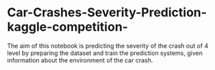 # Car-Crashes-Severity-Prediction-kaggle-competition-
The aim of this notebook is predicting the severity of the crash out of 4 level by preparing the dataset and train the prediction 
systems, given information about the environment of the car crash.
